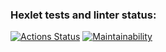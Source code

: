 ### Hexlet tests and linter status:
[![Actions Status](https://github.com/W-i-T/python-project-lvl1/workflows/hexlet-check/badge.svg)](https://github.com/W-i-T/python-project-lvl1/actions)
[![Maintainability](https://api.codeclimate.com/v1/badges/8ac3a27c4ef17f01da08/maintainability)](https://codeclimate.com/github/W-i-T/python-project-lvl1/maintainability)